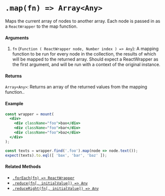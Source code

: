 # `.map(fn) => Array<Any>`

Maps the current array of nodes to another array. Each node is passed in as a `ReactWrapper`
to the map function.


#### Arguments

1. `fn` (`Function ( ReactWrapper node, Number index ) => Any`): A mapping function to be run for every node in
the collection, the results of which will be mapped to the returned array. Should expect a ReactWrapper as the first argument, and will be run with a context of
the original instance.



#### Returns

`Array<Any>`: Returns an array of the returned values from the mapping function..



#### Example

```jsx
const wrapper = mount(
  <div>
    <div className="foo">bax</div>
    <div className="foo">bar</div>
    <div className="foo">baz</div>
  </div>
);

const texts = wrapper.find('.foo').map(node => node.text());
expect(texts).to.eql([ 'bax', 'bar', 'baz' ]);
```


#### Related Methods

- [`.forEach(fn) => ReactWrapper`](forEach.md)
- [`.reduce(fn[, initialValue]) => Any`](reduce.md)
- [`.reduceRight(fn[, initialValue]) => Any`](reduceRight.md)

